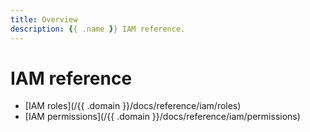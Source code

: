 ```yaml
---
title: Overview
description: {{ .name }} IAM reference.
---
```


# IAM reference

- [IAM roles](/{{ .domain }}/docs/reference/iam/roles)
- [IAM permissions](/{{ .domain }}/docs/reference/iam/permissions)
